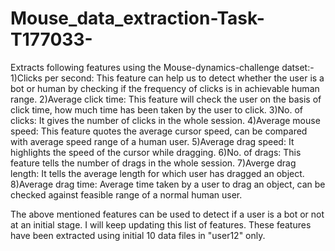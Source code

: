 # Mouse_data_extraction-Task-T177033-
Extracts following features using the Mouse-dynamics-challenge datset:-
1)Clicks per second: This feature can help us to detect whether the user is a bot or human by checking if the frequency of clicks is in achievable human range.
2)Average click time: This feature will check the user on the basis of click time, how much time has been taken by the user to click.
3)No. of clicks: It gives the number of clicks in the whole session.
4)Average mouse speed: This feature quotes the average cursor speed, can be compared with average speed range of a human user.
5)Average drag speed: It highlights the speed of the cursor while dragging.
6)No. of drags: This feature tells the number of drags in the whole session.
7)Averge drag length: It tells the average length for which user has dragged an object.
8)Average drag time: Average time taken by a user to drag an object, can be checked against feasible range of a normal human user.
 
The above mentioned features can be used to detect if a user is a bot or not at an initial stage. I will keep updating this list of features. These features have been extracted using initial 10 data files in "user12" only.
